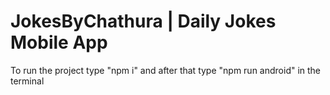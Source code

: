 # JokesByChathura | Daily Jokes Mobile App

To run the project type "npm i" and after that type "npm run android" in the terminal
